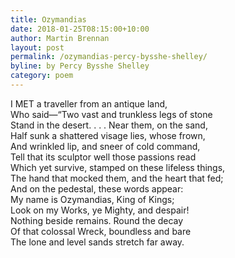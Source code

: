 ```yaml
---
title: Ozymandias
date: 2018-01-25T08:15:00+10:00
author: Martin Brennan
layout: post
permalink: /ozymandias-percy-bysshe-shelley/
byline: by Percy Bysshe Shelley
category: poem
---
```


<span class="first-letter">I</span> MET a traveller from an antique land,<br>
Who said—“Two vast and trunkless legs of stone<br>
Stand in the desert. . . . Near them, on the sand,<br>
Half sunk a shattered visage lies, whose frown,<br>
And wrinkled lip, and sneer of cold command,<br>
Tell that its sculptor well those passions read<br>
Which yet survive, stamped on these lifeless things,<br>
The hand that mocked them, and the heart that fed;<br>
And on the pedestal, these words appear:<br>
My name is Ozymandias, King of Kings;<br>
Look on my Works, ye Mighty, and despair!<br>
Nothing beside remains. Round the decay<br>
Of that colossal Wreck, boundless and bare<br>
The lone and level sands stretch far away.

